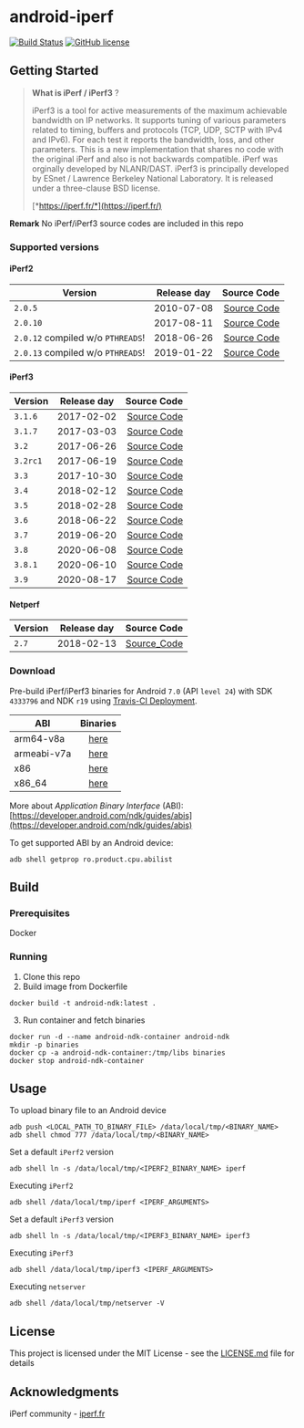 # android-iperf

[![Build Status](https://travis-ci.com/KnightWhoSayNi/android-iperf.svg?branch=master)](https://travis-ci.com/KnightWhoSayNi/android-iperf) [![GitHub license](https://img.shields.io/github/license/Naereen/StrapDown.js.svg)](https://github.com/KnightWhoSayNi/android-iperf/blob/master/LICENSE)

## Getting Started

> **What is iPerf / iPerf3** ?
>
> iPerf3 is a tool for active measurements of the maximum achievable bandwidth on IP networks. It supports tuning of various parameters related to timing, buffers and protocols (TCP, UDP, SCTP with IPv4 and IPv6). For each test it reports the bandwidth, loss, and other parameters. This is a new implementation that shares no code with the original iPerf and also is not backwards compatible. iPerf was orginally developed by NLANR/DAST. iPerf3 is principally developed by ESnet / Lawrence Berkeley National Laboratory. It is released under a three-clause BSD license.
>
> [*https://iperf.fr/*](https://iperf.fr/)

**Remark** No iPerf/iPerf3 source codes are included in this repo

### Supported versions

#### iPerf2

| Version        | Release day           | Source Code  |
| ------------- |:-------------:|-------------:|
| `2.0.5`    | 2010-07-08 | [Source Code](https://iperf.fr/download/source/iperf-2.0.5-source.tar.gz) |
| `2.0.10`    | 2017-08-11 | [Source Code](https://astuteinternet.dl.sourceforge.net/project/iperf2/iperf-2.0.10.tar.gz) |
| `2.0.12` compiled w/o `PTHREADS`!    | 2018-06-26 | [Source Code](https://astuteinternet.dl.sourceforge.net/project/iperf2/iperf-2.0.12.tar.gz) |
| `2.0.13` compiled w/o `PTHREADS`!    | 2019-01-22 | [Source Code](https://astuteinternet.dl.sourceforge.net/project/iperf2/iperf-2.0.13.tar.gz) |

#### iPerf3

| Version        | Release day           | Source Code  |
| ------------- |:-------------:|-------------:|
| `3.1.6`    | 2017-02-02 | [Source Code](https://downloads.es.net/pub/iperf/iperf-3.1.6.tar.gz)  |
| `3.1.7`     | 2017-03-03 | [Source Code](https://downloads.es.net/pub/iperf/iperf-3.1.7.tar.gz)  |
| `3.2`     | 2017-06-26 | [Source Code](https://downloads.es.net/pub/iperf/iperf-3.2.tar.gz)  |
| `3.2rc1`     | 2017-06-19 | [Source Code](https://downloads.es.net/pub/iperf/iperf-3.2rc1.tar.gz)  |
| `3.3`     | 2017-10-30 | [Source Code](https://downloads.es.net/pub/iperf/iperf-3.3.tar.gz)  |
| `3.4`     | 2018-02-12 | [Source Code](https://downloads.es.net/pub/iperf/iperf-3.4.tar.gz)  |
| `3.5`     | 2018-02-28 | [Source Code](https://downloads.es.net/pub/iperf/iperf-3.5.tar.gz)  |
| `3.6`     | 2018-06-22 | [Source Code](https://downloads.es.net/pub/iperf/iperf-3.6.tar.gz)  |
| `3.7`     | 2019-06-20 | [Source Code](https://downloads.es.net/pub/iperf/iperf-3.7.tar.gz)  |
| `3.8`     | 2020-06-08 | [Source Code](https://downloads.es.net/pub/iperf/iperf-3.8.tar.gz)  |
| `3.8.1`     | 2020-06-10 | [Source Code](https://downloads.es.net/pub/iperf/iperf-3.8.1.tar.gz)  |
| `3.9`     | 2020-08-17 | [Source Code](https://downloads.es.net/pub/iperf/iperf-3.9.tar.gz)  |

#### Netperf

| Version | Release day | Source Code |
|---------|:-----------:|------------:|
| `2.7`   | 2018-02-13 | [Source_Code](https://android.googlesource.com/platform/external/netperf/+/refs/heads/master) |

### Download

Pre-build iPerf/iPerf3 binaries for Android `7.0` (API `level 24`) with SDK `4333796` and NDK `r19` using [Travis-CI Deployment](https://travis-ci.com/KnightWhoSayNi/android-iperf).

| ABI        | Binaries           |
| ------------- |:-------------:|
| arm64-v8a     | [here](https://github.com/KnightWhoSayNi/android-iperf/tree/gh-pages/libs/arm64-v8a) |
| armeabi-v7a      | [here](https://github.com/KnightWhoSayNi/android-iperf/tree/gh-pages/libs/armeabi-v7a)      |
| x86 | [here](https://github.com/KnightWhoSayNi/android-iperf/tree/gh-pages/libs/x86)     |
| x86_64 | [here](https://github.com/KnightWhoSayNi/android-iperf/tree/gh-pages/libs/x86_64)     |

More about *Application Binary Interface* (ABI): [https://developer.android.com/ndk/guides/abis](https://developer.android.com/ndk/guides/abis)

To get supported ABI by an Android device:

```shell
adb shell getprop ro.product.cpu.abilist
```

## Build

### Prerequisites

Docker

### Running

1. Clone this repo
2. Build image from Dockerfile

```shell
docker build -t android-ndk:latest .
```

3. Run container and fetch binaries

```shell
docker run -d --name android-ndk-container android-ndk
mkdir -p binaries
docker cp -a android-ndk-container:/tmp/libs binaries
docker stop android-ndk-container
```

## Usage

To upload binary file to an Android device

```shell
adb push <LOCAL_PATH_TO_BINARY_FILE> /data/local/tmp/<BINARY_NAME>
adb shell chmod 777 /data/local/tmp/<BINARY_NAME>
```

Set a default `iPerf2` version
```shell
adb shell ln -s /data/local/tmp/<IPERF2_BINARY_NAME> iperf
```

Executing `iPerf2`
```shell
adb shell /data/local/tmp/iperf <IPERF_ARGUMENTS>
```

Set a default `iPerf3` version
```shell
adb shell ln -s /data/local/tmp/<IPERF3_BINARY_NAME> iperf3
```

Executing `iPerf3`
```shell
adb shell /data/local/tmp/iperf3 <IPERF_ARGUMENTS>
```

Executing `netserver`
```shell
adb shell /data/local/tmp/netserver -V
```

## License

This project is licensed under the MIT License - see the [LICENSE.md](LICENSE.md) file for details


## Acknowledgments

iPerf community - [iperf.fr](https://iperf.fr/)
